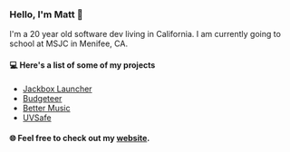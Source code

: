 ### Hello, I'm Matt 👋
I'm a 20 year old software dev living in California. I am currently going to school at MSJC in Menifee, CA.

#### 💻 Here's a list of some of my projects
 * [Jackbox Launcher](https://github.com/rrajra/JackboxLauncher)
 * [Budgeteer](https://github.com/rrajra/Budgeteer)
 * [Better Music](https://github.com/rrajra/MusicPlayer)
 * [UVSafe](https://github.com/rrajra/UVSafe)
 
 #### 🌐 Feel free to check out my [website](https://abrahams.dev).
